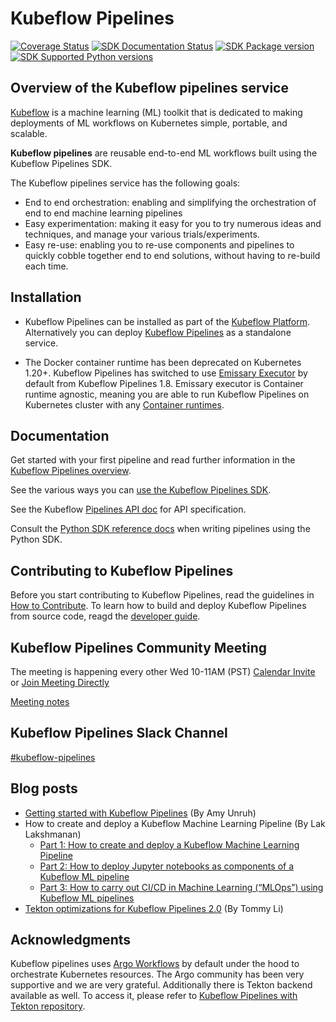 # Kubeflow Pipelines

[![Coverage Status](https://coveralls.io/repos/github/kubeflow/pipelines/badge.svg?branch=master)](https://coveralls.io/github/kubeflow/pipelines?branch=master)
[![SDK Documentation Status](https://readthedocs.org/projects/kubeflow-pipelines/badge/?version=latest)](https://kubeflow-pipelines.readthedocs.io/en/stable/?badge=latest)
[![SDK Package version](https://img.shields.io/pypi/v/kfp?color=%2334D058&label=pypi%20package)](https://pypi.org/project/kfp)
[![SDK Supported Python versions](https://img.shields.io/pypi/pyversions/kfp.svg?color=%2334D058)](https://pypi.org/project/kfp)

## Overview of the Kubeflow pipelines service

[Kubeflow](https://www.kubeflow.org/) is a machine learning (ML) toolkit that is dedicated to making deployments of ML workflows on Kubernetes simple, portable, and scalable.

**Kubeflow pipelines** are reusable end-to-end ML workflows built using the Kubeflow Pipelines SDK.

The Kubeflow pipelines service has the following goals:

* End to end orchestration: enabling and simplifying the orchestration of end to end machine learning pipelines
* Easy experimentation: making it easy for you to try numerous ideas and techniques, and manage your various trials/experiments.
* Easy re-use: enabling you to re-use components and pipelines to quickly cobble together end to end solutions, without having to re-build each time.

## Installation

* Kubeflow Pipelines can be installed as part of the [Kubeflow Platform](https://www.kubeflow.org/docs/started/installing-kubeflow/#kubeflow-platform). Alternatively you can deploy [Kubeflow Pipelines](https://www.kubeflow.org/docs/components/pipelines/operator-guides/installation/) as a standalone service.

* The Docker container runtime has been deprecated on Kubernetes 1.20+. Kubeflow Pipelines has switched to use [Emissary Executor](https://www.kubeflow.org/docs/components/pipelines/legacy-v1/installation/choose-executor/#emissary-executor) by default from Kubeflow Pipelines 1.8. Emissary executor is Container runtime agnostic, meaning you are able to run Kubeflow Pipelines on Kubernetes cluster with any [Container runtimes](https://kubernetes.io/docs/setup/production-environment/container-runtimes/).

## Documentation

Get started with your first pipeline and read further information in the [Kubeflow Pipelines overview](https://www.kubeflow.org/docs/components/pipelines/overview/).

See the various ways you can [use the Kubeflow Pipelines SDK](https://kubeflow-pipelines.readthedocs.io/en/stable/).

See the Kubeflow [Pipelines API doc](https://www.kubeflow.org/docs/components/pipelines/reference/api/kubeflow-pipeline-api-spec/) for API specification.

Consult the [Python SDK reference docs](https://kubeflow-pipelines.readthedocs.io/en/stable/) when writing pipelines using the Python SDK.

## Contributing to Kubeflow Pipelines

Before you start contributing to Kubeflow Pipelines, read the guidelines in [How to Contribute](./CONTRIBUTING.md). To learn how to build and deploy Kubeflow Pipelines from source code, reagd the [developer guide](./developer_guide.md).

## Kubeflow Pipelines Community Meeting

The meeting is happening every other Wed 10-11AM (PST)
[Calendar Invite](https://calendar.google.com/event?action=TEMPLATE&tmeid=NTdoNG5uMDBtcnJlYmdlOWt1c2lkY25jdmlfMjAxOTExMTNUMTgwMDAwWiBqZXNzaWV6aHVAZ29vZ2xlLmNvbQ&tmsrc=jessiezhu%40google.com&scp=ALL) or [Join Meeting Directly](https://meet.google.com/phd-ixfj-kcr/)

[Meeting notes](http://bit.ly/kfp-meeting-notes)

## Kubeflow Pipelines Slack Channel

[#kubeflow-pipelines](https://kubeflow.slack.com)

## Blog posts

* [Getting started with Kubeflow Pipelines](https://cloud.google.com/blog/products/ai-machine-learning/getting-started-kubeflow-pipelines) (By Amy Unruh)
* How to create and deploy a Kubeflow Machine Learning Pipeline (By Lak Lakshmanan)
  * [Part 1: How to create and deploy a Kubeflow Machine Learning Pipeline](https://towardsdatascience.com/how-to-create-and-deploy-a-kubeflow-machine-learning-pipeline-part-1-efea7a4b650f)
  * [Part 2: How to deploy Jupyter notebooks as components of a Kubeflow ML pipeline](https://towardsdatascience.com/how-to-deploy-jupyter-notebooks-as-components-of-a-kubeflow-ml-pipeline-part-2-b1df77f4e5b3)
  * [Part 3: How to carry out CI/CD in Machine Learning (“MLOps”) using Kubeflow ML pipelines](https://medium.com/google-cloud/how-to-carry-out-ci-cd-in-machine-learning-mlops-using-kubeflow-ml-pipelines-part-3-bdaf68082112)
* [Tekton optimizations for Kubeflow Pipelines 2.0](https://developer.ibm.com/blogs/awb-tekton-optimizations-for-kubeflow-pipelines-2-0) (By Tommy Li)

## Acknowledgments

Kubeflow pipelines uses [Argo Workflows](https://github.com/argoproj/argo-workflows) by default under the hood to orchestrate Kubernetes resources. The Argo community has been very supportive and we are very grateful. Additionally there is Tekton backend available as well. To access it, please refer to [Kubeflow Pipelines with Tekton repository](https://github.com/kubeflow/kfp-tekton).

